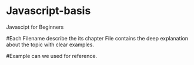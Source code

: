 # Javascript-basis
Javascipt for Beginners

#Each Filename describe the its chapter
File contains the deep explanation about the topic with clear examples. 

#Example can we used for reference.
